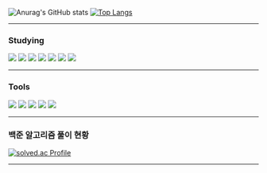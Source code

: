 
![Anurag's GitHub stats](https://github-readme-stats.vercel.app/api?username=Kangjunseok09&show_icons=true&theme=catppuccin_mocha)
[![Top Langs](https://github-readme-stats.vercel.app/api/top-langs/?username=Kangjunseok09&langs_count=3)](https://github.com/anuraghazra/github-readme-stats)

---

### Studying

<div>
  <img src="https://img.shields.io/badge/Java-007396?style=flat&logo=java&logoColor=white"/>
  <img src="https://img.shields.io/badge/C-00599C?style=flat&logo=c&logoColor=white"/>
  <img src="https://img.shields.io/badge/Python-3776AB?style=flat&logo=python&logoColor=white"/>
  
  <img src="https://img.shields.io/badge/HTML-E34F26?style=flat&logo=html5&logoColor=white"/>
  <img src="https://img.shields.io/badge/CSS-1572B6?style=flat&logo=css3&logoColor=white"/>
  <img src="https://img.shields.io/badge/JavaScript-F7DF1E?style=flat&logo=javascript&logoColor=black"/>
  <img src="https://img.shields.io/badge/MySQL-4479A1?style=flat&logo=mysql&logoColor=white"/>
</div>

---

### Tools

<div>
  <img src="https://img.shields.io/badge/Git-F05032?style=flat&logo=git&logoColor=white"/>
  <img src="https://img.shields.io/badge/GitHub-181717?style=flat&logo=github&logoColor=white"/>
  <img src="https://img.shields.io/badge/Visual Studio Code-007ACC?style=flat&logo=visualstudiocode&logoColor=white"/>
  <img src="https://img.shields.io/badge/IntelliJ IDEA-000000?style=flat&logo=intellijidea&logoColor=white"/>
  <img src="https://img.shields.io/badge/PyCharm-000000?style=flat&logo=pycharm&logoColor=white"/>
</div>

---

### 백준 알고리즘 풀이 현황

[![solved.ac Profile](http://mazassumnida.wtf/api/v2/generate_badge?boj=henseol)](https://solved.ac/henseol)

---

